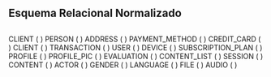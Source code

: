 ## Esquema Relacional Normalizado
##

CLIENT (  )
PERSON (  )
ADDRESS (  )
PAYMENT_METHOD (  )
CREDIT_CARD (  )
CLIENT (  )
TRANSACTION (  )
USER (  )
DEVICE (  )
SUBSCRIPTION_PLAN (  )
PROFILE (  )
PROFILE_PIC (  )
EVALUATION (  )
CONTENT_LIST (  )
SESSION (  )
CONTENT (  )
ACTOR (  )
GENDER (  )
LANGUAGE (  )
FILE (  )
AUDIO (  )